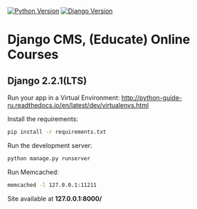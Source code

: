 [![Python Version](https://img.shields.io/badge/python-3.6-brightgreen.svg)](https://python.org)
[![Django Version](https://img.shields.io/badge/django-2.2.1-brightgreen.svg)](https://djangoproject.com)

# Django CMS, (Educate) Online Courses

## Django 2.2.1(LTS)

Run your app in a Virtual Environment: http://python-guide-ru.readthedocs.io/en/latest/dev/virtualenvs.html

Install the requirements:

```bash
pip install -r requirements.txt
```

Run the development server:

```bash
python manage.py runserver
```

Run Memcached:

```bash
memcached -l 127.0.0.1:11211
```

Site available at **127.0.0.1:8000/**